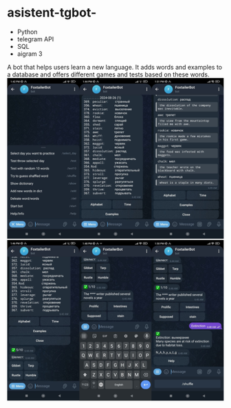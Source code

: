 # asistent-tgbot-

- Python
- telegram API
- SQL
- aigram 3

A bot that helps users learn a new language. It adds words and examples to a database and offers different games and tests based on these words.
![Alt text](img/tg1.png)
![Alt text](img/tg2.png)
